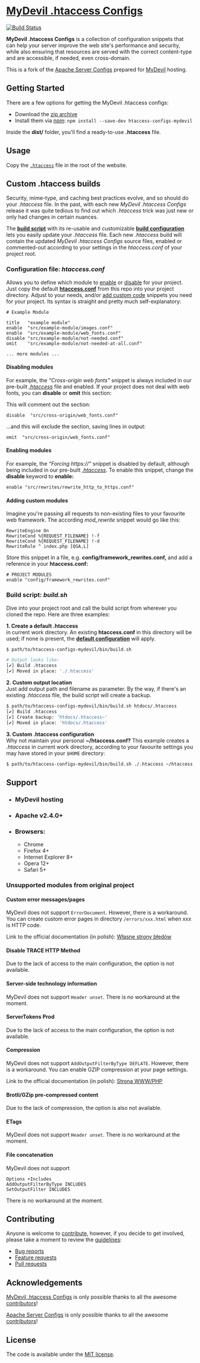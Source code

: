 # [MyDevil .htaccess Configs](https://github.com/rechandler12/htaccess-configs-mydevil/)

[![Build Status](https://travis-ci.com/rechandler12/htaccess-configs-mydevil.svg?branch=master)](https://travis-ci.com/rechandler12/htaccess-configs-mydevil)

**MyDevil .htaccess Configs** is a collection of configuration snippets that can help
your server improve the web site's performance and security, while also
ensuring that resources are served with the correct content-type and are
accessible, if needed, even cross-domain.

This is a fork of the [Apache Server Configs](https://github.com/h5bp/server-configs-apache) prepared for [MyDevil](https://www.mydevil.net) hosting.


## Getting Started

There are a few options for getting the MyDevil .htaccess configs:

* Download the [zip archive](https://github.com/rechandler12/htaccess-configs-mydevil/archive/v1.0.2.zip)
* Install them via [npm](https://www.npmjs.com/):
  `npm install --save-dev htaccess-configs-mydevil`

Inside the **dist/** folder, you'll find a ready-to-use **.htaccess** file.


## Usage

Copy the [`.htaccess`](https://github.com/rechandler12/htaccess-configs-mydevil/blob/master/dist/.htaccess)
file in the root of the website.

## Custom .htaccess builds

Security, mime-type, and caching best practices evolve, and so should do your *.htaccess* file. In the past, with each new *MyDevil .htaccess Configs* release it was quite tedious to find out which *.htaccess* trick was just new or only had changes in certain nuances.

The [**build script**](#build-script-buildsh) with its re-usable and customizable [**build configuration**](#configuration-file-htaccessconf) lets you easily update your *.htaccess* file. Each new *.htaccess* build will contain the updated *MyDevil .htaccess Configs* source files, enabled or commented-out according to your settings in the *htaccess.conf* of your project root.

### Configuration file: *htaccess.conf*

Allows you to define which module to [enable](#enabling-modules) or [disable](#disabling-modules) for your project. Just copy the default [**htaccess.conf**](https://github.com/rechandler12/htaccess-configs-mydevil/blob/master/bin/htaccess.conf) from this repo into your project directory. Adjust to your needs, and/or [add custom code](#adding-custom-modules) snippets you need for your project. Its syntax is straight and pretty much self-explanatory:

```
# Example Module

title   "example module"
enable  "src/example-module/images.conf"
enable  "src/example-module/web_fonts.conf"
disable "src/example-module/not-needed.conf"
omit    "src/example-module/not-needed-at-all.conf"

... more modules ...
```

#### Disabling modules

For example, the *“Cross-origin web fonts”* snippet is always included in our pre-built [*.htaccess*](https://github.com/rechandler12/htaccess-configs-mydevil/blob/master/dist/.htaccess) file and enabled. If your project does not deal with web fonts, you can **disable** or **omit** this section:

This will comment out the section:

```
disable  "src/cross-origin/web_fonts.conf"
```

…and this will exclude the section, saving lines in output:

```
omit  "src/cross-origin/web_fonts.conf"
```

#### Enabling modules

For example, the *“Forcing https://”* snippet is disabled by default, although being included in our pre-built [*.htaccess*](https://github.com/rechandler12/htaccess-configs-mydevil/blob/master/dist/.htaccess). To enable this snippet, change the **disable** keyword to **enable:**

```
enable "src/rewrites/rewrite_http_to_https.conf"
```

#### Adding custom modules

Imagine you're passing all requests to non-existing files to your favourite web framework. The according *mod_rewrite* snippet would go like this:

```
RewriteEngine On
RewriteCond %{REQUEST_FILENAME} !-f
RewriteCond %{REQUEST_FILENAME} !-d
RewriteRule ^ index.php [QSA,L]
```

Store this snippet in a file, e.g. **config/framework_rewrites.conf,** and add a reference in your **htaccess.conf:**

```
# PROJECT MODULES
enable "config/framework_rewrites.conf"
```

### Build script: *build.sh*

Dive into your project root and call the build script from wherever you cloned the repo. Here are three examples:

**1. Create a default .htaccess**  
in current work directory. An existing **htaccess.conf** in this directory will be used; if none is present, the [**default configuration**](https://github.com/rechandler12/htaccess-configs-mydevil/blob/master/bin/htaccess.conf) will apply.


```bash
$ path/to/htaccess-configs-mydevil/bin/build.sh

# Output looks like:
[✔] Build .htaccess
[✔] Moved in place: './.htaccess'
```

**2. Custom output location**  
Just add output path and filename as parameter. By the way, if there's an existing *.htaccess* file, the build script will create a backup.

```bash
$ path/to/htaccess-configs-mydevil/bin/build.sh htdocs/.htaccess
[✔] Build .htaccess
[✔] Create backup: 'htdocs/.htaccess~'
[✔] Moved in place: 'htdocs/.htaccess'
```

**3. Custom .htaccess configuration**  
Why not maintain your personal **~/htaccess.conf?** This example creates a *.htaccess* in current work directory, according to your favourite settings you may have stored in your `$HOME` directory:

```bash
$ path/to/htaccess-configs-mydevil/bin/build.sh ./.htaccess ~/htaccess.conf
```


## Support

* ### __MyDevil hosting__
* ### __Apache v2.4.0+__
* ### __Browsers:__
  * Chrome
  * Firefox 4+
  * Internet Explorer 8+
  * Opera 12+
  * Safari 5+
  
### Unsupported modules from original project
#### Custom error messages/pages
MyDevil does not support ```ErrorDocument```. However, there is a workaround. You can create custom error pages in directory ```/errors/xxx.html``` when xxx is HTTP code.

Link to the official documentation (in polish): [Własne strony błędów](https://wiki.mydevil.net/PHP#W.C5.82asne_strony_b.C5.82.C4.99d.C3.B3w)

#### Disable TRACE HTTP Method

Due to the lack of access to the main configuration, the option is not available.

#### Server-side technology information

MyDevil does not support ```Header unset```. There is no workaround at the moment.

#### ServerTokens Prod

Due to the lack of access to the main configuration, the option is not available.

#### Compression

MyDevil does not support ```AddOutputFilterByType DEFLATE```. However, there is a workaround. You can enable GZIP compression at your page settings.

Link to the official documentation (in polish): [Strona WWW/PHP](https://wiki.mydevil.net/Strona_WWW#PHP)

#### Brotli/GZip pre-compressed content

Due to the lack of compression, the option is also not available.

#### ETags

MyDevil does not support ```Header unset```. There is no workaround at the moment.

#### File concatenation

MyDevil does not support
```
Options +Includes
AddOutputFilterByType INCLUDES
SetOutputFilter INCLUDES
```
There is no workaround at the moment.

## Contributing

Anyone is welcome to [contribute](.github/CONTRIBUTING.md),
however, if you decide to get involved, please take a moment to review
the [guidelines](.github/CONTRIBUTING.md):

* [Bug reports](.github/CONTRIBUTING.md#bugs)
* [Feature requests](.github/CONTRIBUTING.md#features)
* [Pull requests](.github/CONTRIBUTING.md#pull-requests)


## Acknowledgements

[MyDevil .htaccess Configs](https://github.com/rechandler12/htaccess-configs-mydevil/) is only possible thanks to all the awesome
[contributors](https://github.com/rechandler12/htaccess-configs-mydevil/graphs/contributors)!

[Apache Server Configs](https://github.com/h5bp/server-configs-apache/) is only possible thanks to all the awesome
[contributors](https://github.com/h5bp/server-configs-apache/graphs/contributors)!

## License

The code is available under the [MIT license](LICENSE).
